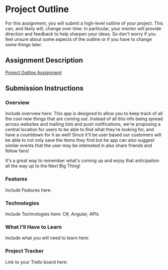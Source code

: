 # Project Outline
For this assignment, you will submit a high-level outline of your project. This can, and likely will, change over time. In particular, your mentor will provide direction and feedback to help sharpen your ideas. So don't worry if you feel unsure about some aspects of the outline or if you have to change some things later.

## Assignment Description
[Project Outline Assignment](https://education.launchcode.org/liftoff/modules/assignments/project-outline)

## Submission Instructions

### Overview
Include overview here:
This app is designed to allow you to keep track of all the cool new things that are coming out. Instead of all this info being spread across websites and mailing lists and push notifications, we're proposing a central location for users to be able to find what they're looking for, and have a countdown for it as well! Since it'll be user based our customers will be able to not only save the items they find but he app can also suggest similar events that the user may be interested in also share friends and fellow fans!  

It's a great way to remember what's coming up and enjoy that anticipation all the way up to the Next Big Thing!

### Features
Include Features here:

### Technologies
Include Technologies here:
C#, Angular, APIs

### What I'll Have to Learn
Include what you will need to learn here:

### Project Tracker
Link to your Trello board here: